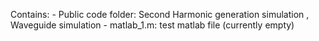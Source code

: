 Contains:
    -   Public code folder: Second Harmonic generation simulation , Waveguide simulation
    -   matlab_1.m: test matlab file (currently empty)
